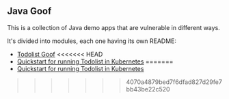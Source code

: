 ## Java Goof

This is a collection of Java demo apps that are vulnerable in different ways.

It's divided into modules, each one having its own README:

* [Todolist Goof](todolist-goof/README.md)
<<<<<<< HEAD
* [Quickstart for running Todolist in Kubernetes](README-K8S.md)
=======
* [Quickstart for running Todolist in Kubernetes](README-K8S.md)
>>>>>>> 4070a4879bed7f6dfad827d29fe7bb43be22c520
